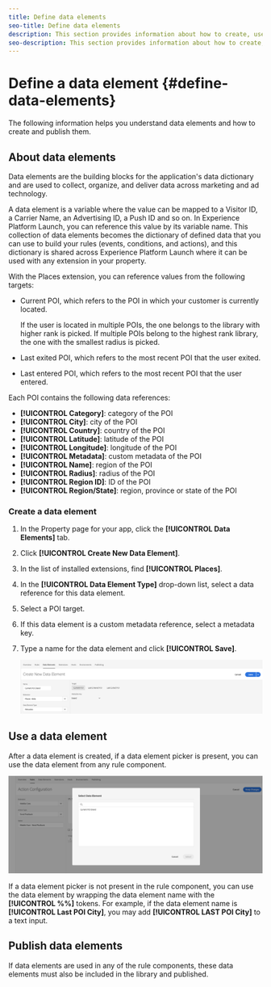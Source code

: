 ```yaml
---
title: Define data elements
seo-title: Define data elements
description: This section provides information about how to create, use, and publish data elements in Experience Platform Launch for Places.
seo-description: This section provides information about how to create, use, and publish data elements in Experience Platform Launch for Places. 
---
```


# Define a data element {#define-data-elements}

The following information helps you understand data elements and how to create and publish them. 

## About data elements

Data elements are the building blocks for the application's data dictionary and are used to collect, organize, and deliver data across marketing and ad technology.

A data element is a variable where the value can be mapped to a Visitor ID, a Carrier Name, an Advertising ID, a Push ID and so on. In Experience Platform Launch, you can reference this value by its variable name. This collection of data elements becomes the dictionary of defined data that you can use to build your rules (events, conditions, and actions), and this dictionary is shared across Experience Platform Launch where it can be used with any extension in your property.

With the Places extension, you can reference values from the following targets:

* Current POI, which refers to the POI in which your customer is currently located. 

    If the user is located in multiple POIs, the one belongs to the library with higher rank is picked. If multiple POIs belong to the highest rank library, the one with the smallest radius is picked.
* Last exited POI, which refers to the most recent POI that the user exited.
* Last entered POI, which refers to the most recent POI that the user entered. 

Each POI contains the following data references:

* **[!UICONTROL Category]**: category of the POI
* **[!UICONTROL City]**: city of the POI
* **[!UICONTROL Country]**: country of the POI
* **[!UICONTROL Latitude]**: latitude of the POI
* **[!UICONTROL Longitude]**: longitude of the POI
* **[!UICONTROL Metadata]**: custom metadata of the POI
* **[!UICONTROL Name]**: region of the POI
* **[!UICONTROL Radius]**: radius of the POI
* **[!UICONTROL Region ID]**: ID of the POI
* **[!UICONTROL Region/State]**: region, province or state of the POI

### Create a data element

1. In the Property page for your app, click the **[!UICONTROL Data Elements]** tab.

2. Click **[!UICONTROL Create New Data Element]**.

3. In the list of installed extensions, find **[!UICONTROL Places]**.

4. In the **[!UICONTROL Data Element Type]** drop-down list, select a data reference for this data element.

5. Select a POI target.

6. If this data element is a custom metadata reference, select a metadata key.

7. Type a name for the data element and click **[!UICONTROL Save]**.

    ![Create data element](/help/assets/create-de-7-v3.png)


## Use a data element

After a data element is created, if a data element picker is present, you can use the data element from any rule component.

![Use the data element](/help/assets/use-de-v2.png)

If a data element picker is not present in the rule component, you can use the data element by wrapping the data element name with the **[!UICONTROL %%]** tokens.
For example, if the data element name is **[!UICONTROL Last POI City]**, you may add **[!UICONTROL LAST POI City]** to a text input.


## Publish data elements

If data elements are used in any of the rule components, these data elements must also be included in the library and published.

